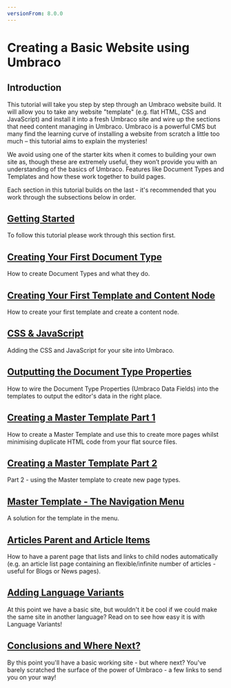 ```yaml
---
versionFrom: 8.0.0
---
```

# Creating a Basic Website using Umbraco

## Introduction 
This tutorial will take you step by step through an Umbraco website build. It will allow you to take any website "template" (e.g. flat HTML, CSS and JavaScript) and install it into a fresh Umbraco site and wire up the sections that need content managing in Umbraco.  Umbraco is a powerful CMS but many find the learning curve of installing a website from scratch a little too much – this tutorial aims to explain the mysteries!

We avoid using one of the starter kits when it comes to building your own site as, though these are extremely useful, they won’t provide you with an understanding of the basics of Umbraco. Features like Document Types and Templates and how these work together to build pages. 

Each section in this tutorial builds on the last - it's recommended that you work through the subsections below in order. 


## [Getting Started](Getting-Started)
To follow this tutorial please work through this section first. 


## [Creating Your First Document Type](Document-Types)
How to create Document Types and what they do.


## [Creating Your First Template and Content Node](Creating-Your-First-Template-and-Content-Node)
How to create your first template and create a content node. 


## [CSS & JavaScript](CSS-And-JavaScript)
Adding the CSS and JavaScript for your site into Umbraco.


## [Outputting the Document Type Properties](Outputting-the-Document-Type-Properties)
How to wire the Document Type Properties (Umbraco Data Fields) into the templates to output the editor's data in the right place.


## [Creating a Master Template Part 1](Creating-Master-Template-Part-1)
How to create a Master Template and use this to create more pages whilst minimising duplicate HTML code from your flat source files.


## [Creating a Master Template Part 2](Creating-Master-Template-Part-2)
Part 2 - using the Master template to create new page types. 


## [Master Template - The Navigation Menu](Master-Template-The-Navigation-Menu)
A solution for the template in the menu. 


## [Articles Parent and Article Items](Articles-Parent-and-Article-Items)
How to have a parent page that lists and links to child nodes automatically (e.g. an article list page containing an flexible/infinite number of articles - useful for Blogs or News pages). 

## [Adding Language Variants](Adding-Language-Variants.md)
At this point we have a basic site, but wouldn't it be cool if we could make the same site in another language? Read on to see how easy it is with Language Variants!

## [Conclusions and Where Next?](Conclusions-Where-Next)
By this point you'll have a basic working site - but where next?  You've barely scratched the surface of the power of Umbraco - a few links to send you on your way!
